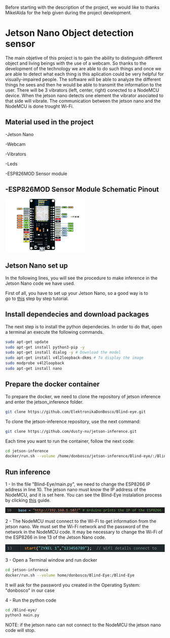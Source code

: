 Before starting with the description of the project, we would like to thanks MikelAlda for the help given during the project development.

# Jetson Nano Object detection sensor

The main objetive of this project is to gain the ability to distinguish different object and living beings with the use of a webcam. So thanks to the development of the technology we are able to do such things and once we are able to detect what each thing is this aplication could be very helpful for visually-impaired people.
The software will be able to analyze the different things he sees and then he would be able to transmit the information to the user.
There will be 3 vibrators (left, center, right) conected to a NodeMCU device. When the jetson nano detects one element the vibrator asociated to that side will vibrate.
The communication between the jetson nano and the NodeMCU is done trought Wi-Fi.

## Material used in the project
-Jetson Nano

-Webcam

-Vibrators

-Leds

-ESP826MOD Sensor module

## -ESP826MOD Sensor Module Schematic Pinout
<img src="https://github.com/ElektronikaDonBosco/Blind-eye/blob/master/60893535def1e6e04c6f55b835bcd917.jpg" width=50% height=50%>

## Jetson Nano set up
In the following lines, you will see the procedure to make inference in the Jetson Nano code we have used.

First of all, you have to set up your Jetson Nano, so a good way is to  
go to [this](https://developer.nvidia.com/embedded/learn/get-started-jetson-nano-devkit#intro) step by step tutorial.

## Install dependecies and download packages

The next step is to install the python dependecies. In order to do that, open a terminal an execute the following commands.

```bash
sudo apt-get update
sudo apt-get install python3-pip -y
sudo apt-get install dialog -y # Download the model
sudo apt-get install v4l2loopback-dkms # To display the image
sudo modprobe v4l2loopback
sudo apt-get install nano 
```

## Prepare the docker container

To prepare the docker, we need to clone the repository of jetson inference and enter the jetson_inference folder.
```bash
git clone https://github.com/ElektronikaDonBosco/Blind-eye.git

```

To clone the jetson-inference repository, use the next command:

```bash
git clone https://github.com/dusty-nv/jetson-inference.git


```

Each time you want to run the container, follow the next code:

```bash
cd jetson-inference
docker/run.sh --volume /home/donbosco/jetson-inference/Blind-eye/:/Blind-eye #Beware that you must use your own computer path.
```

## Run inference

1 - In the file "Blind-Eye/main.py", we need to change the ESP8266 IP address in line 10. The jetson nano must know the IP address of the NodeMCU, and it is set here. You can see the Blind-Eye instalation process by clicking [this](https://github.com/ElektronikaDonBosco/Blind-Eye) guide.

![](assets/2023-05-03_101412.png)

2 - The NodeMCU must connect to the Wi-Fi to get information from the jetson nano. We must set the Wi-Fi network and the password of the network in the NodeMCU code. It may be necessary to change the Wi-Fi of the ESP8266 in line 13 of the Jetson Nano code.

![](assets/2023-05-03_101304.png)


3 - Open a Terminal window and run docker
```bash
cd jetson-inference
docker/run.sh --volume home/donbosco/Blind-Eye:/Blind-Eye
```
It will ask for the password you created in the Operating System: "donbosco" in our case

4 - Run the python code
```bash
cd /Blind-eye/
python3 main.py
```

NOTE: if the jetson nano can not connect to the NodeMCU the jetson nano code will stop.
